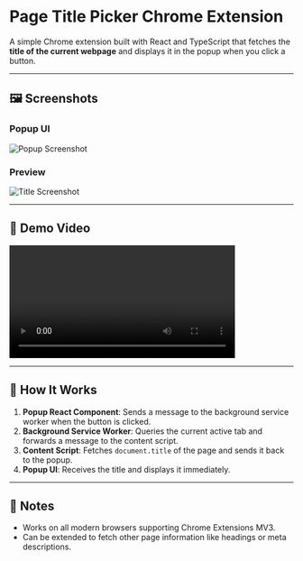 # Page Title Picker Chrome Extension

A simple Chrome extension built with React and TypeScript that fetches the **title of the current webpage** and displays it in the popup when you click a button.


---

## 🖼 Screenshots

### Popup UI
![Popup Screenshot](path-to-your-popup-screenshot.png)

### Preview
![Title Screenshot](https://res.cloudinary.com/df134toxg/image/upload/v1755101524/Screenshot_2025-08-13_214035_axdnzd.png)

---

## 🎥 Demo Video

<video width="400" controls>
  <source src="path-to-your-demo-video.mp4" type="video/mp4">
  Your browser does not support the video tag.
</video>

---


## 📝 How It Works

1. **Popup React Component**: Sends a message to the background service worker when the button is clicked.  
2. **Background Service Worker**: Queries the current active tab and forwards a message to the content script.  
3. **Content Script**: Fetches `document.title` of the page and sends it back to the popup.  
4. **Popup UI**: Receives the title and displays it immediately.

---

## 📌 Notes

- Works on all modern browsers supporting Chrome Extensions MV3.  
- Can be extended to fetch other page information like headings or meta descriptions.
